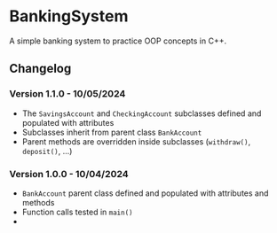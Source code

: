 # BankingSystem
A simple banking system to practice OOP concepts in C++.

## Changelog

### Version 1.1.0 - 10/05/2024
- The `SavingsAccount` and `CheckingAccount` subclasses defined and populated with attributes
- Subclasses inherit from parent class `BankAccount`
- Parent methods are overridden inside subclasses (`withdraw()`, `deposit()`, ...)

### Version 1.0.0 - 10/04/2024
- `BankAccount` parent class defined and populated with attributes and methods
- Function calls tested in `main()`
- 
